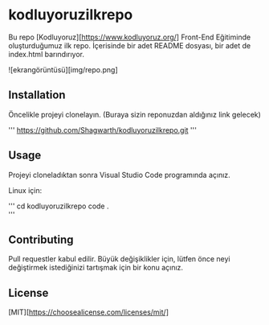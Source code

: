 # kodluyoruzilkrepo

Bu repo [Kodluyoruz][https://www.kodluyoruz.org/] Front-End Eğitiminde oluşturduğumuz ilk repo. İçerisinde bir adet README dosyası, bir adet de index.html barındırıyor.

![ekrangörüntüsü][img/repo.png]

## Installation

Öncelikle projeyi clonelayın. (Buraya sizin reponuzdan aldığınız link gelecek)

''' https://github.com/Shagwarth/kodluyoruzilkrepo.git '''

## Usage

Projeyi cloneladıktan sonra Visual Studio Code programında açınız.

Linux için:

''' cd kodluyoruzilkrepo
    code .  
'''

## Contributing

Pull requestler kabul edilir. Büyük değişiklikler için, lütfen önce neyi değiştirmek istediğinizi tartışmak için bir konu açınız.

## License

[MIT][https://choosealicense.com/licenses/mit/]
